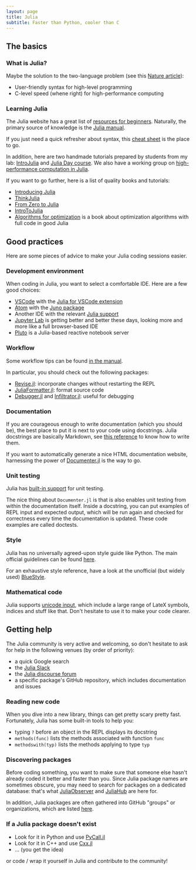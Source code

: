 ```yaml
---
layout: page
title: Julia
subtitle: Faster than Python, cooler than C
---
```


## The basics

### What is Julia?

Maybe the solution to the two-language problem (see this [Nature article](https://www.nature.com/articles/d41586-019-02310-3)):

- User-friendly syntax for high-level programming
- C-level speed (whene right) for high-performance computing

### Learning Julia

The Julia website has a great list of [resources for beginners](https://julialang.org/learning/). Naturally, the primary source of knowledge is the [Julia manual](https://docs.julialang.org/en/v1/).

If you just need a quick refresher about syntax, this [cheat sheet](https://juliadocs.github.io/Julia-Cheat-Sheet/) is the place to go.

In addition, here are two handmade tutorials prepared by students from my lab: [IntroJulia](https://github.com/gdalle/IntroJulia) and [Julia Day course](https://github.com/mfherbst/course_julia_day). We also have a working group on [high-performance computation in Julia](https://github.com/adrien-le-franc/JuliaHPC-Cermics).

If you want to go further, here is a list of quality books and tutorials:

- [Introducing Julia](https://en.wikibooks.org/wiki/Introducing_Julia)
- [ThinkJulia](https://benlauwens.github.io/ThinkJulia.jl/latest/book.html)
- [From Zero to Julia](https://techytok.com/from-zero-to-julia/)
- [IntroToJulia](https://ucidatascienceinitiative.github.io/IntroToJulia/)
- [Algorithms for optimization](https://mitpress.mit.edu/books/algorithms-optimization) is a book about optimization algorithms with full code in good Julia

## Good practices

Here are some pieces of advice to make your Julia coding sessions easier.

### Development environment

When coding in Julia, you want to select a comfortable IDE. Here are a few good choices:

- [VSCode](https://code.visualstudio.com/) with the [Julia for VSCode extension](https://www.julia-vscode.org/)
- [Atom](https://atom.io/) with the [Juno package](https://junolab.org/)
- Another IDE with the relevant [Julia support](https://github.com/JuliaEditorSupport)
- [Jupyter Lab](http://jupyterlab.io) is getting better and better these days, looking more and more like a full browser-based IDE
- [Pluto](https://github.com/fonsp/Pluto.jl) is a Julia-based reactive notebook server

### Workflow

Some workflow tips can be found [in the manual](https://docs.julialang.org/en/v1/manual/workflow-tips/).

In particular, you should check out the following packages:

- [Revise.jl](https://github.com/timholy/Revise.jl): incorporate changes without restarting the REPL
- [JuliaFormatter.jl](https://github.com/domluna/JuliaFormatter.jl): format source code
- [Debugger.jl](https://github.com/JuliaDebug/Debugger.jl) and [Infiltrator.jl](https://github.com/JuliaDebug/Infiltrator.jl): useful for debugging

### Documentation

If you are courageous enough to write documentation (which you should be), the best place to put it is next to your code using docstrings. Julia docstrings are basically Markdown, see [this reference](https://docs.julialang.org/en/v1/manual/documentation/) to know how to write them.

If you want to automatically generate a nice HTML documentation website, harnessing the power of
[Documenter.jl](https://github.com/JuliaDocs/Documenter.jl) is the way to go.

### Unit testing

Julia has [built-in support](https://docs.julialang.org/en/v1/stdlib/Test/) for unit testing.

The nice thing about `Documenter.jl` is that is also enables unit testing from within the documentation itself. Inside a docstring, you can put examples of REPL input and expected output, which will be run again and checked for correctness every time the documentation is updated. These code examples are called doctests.

### Style

Julia has no universally agreed-upon style guide like Python. The main official guidelines can be found [here](https://docs.julialang.org/en/v1/manual/style-guide/).

For an exhaustive style reference, have a look at the unofficial (but widely used) [BlueStyle](https://github.com/invenia/BlueStyle).

### Mathematical code

Julia supports [unicode input](https://docs.julialang.org/en/v1/manual/unicode-input/), which include a large range of LateX symbols, indices and stuff like that. Don't hesitate to use it to make your code clearer.

## Getting help

The Julia community is very active and welcoming, so don't hesitate to ask for help in the following venues (by order of priority):

- a quick Google search
- the [Julia Slack](https://julialang.org/slack/)
- the [Julia discourse forum](https://discourse.julialang.org/)
- a specific package's GitHub repository, which includes documentation and issues

### Reading new code

When you dive into a new library, things can get pretty scary pretty fast. Fortunately, Julia has some built-in tools to help you:

- typing `?` before an object in the REPL displays its docstring
- `methods(func)` lists the methods associated with function `func`
- `methodswith(typ)` lists the methods applying to type `typ`

### Discovering packages

Before coding something, you want to make sure that someone else hasn't already coded it better and faster than you. Since Julia package names are sometimes obscure, you may need to search for packages on a dedicated database: that's what [JuliaObserver](https://juliaobserver.com/) and [JuliaHub](https://juliahub.com/ui/Home) are here for.

In addition, Julia packages are often gathered into GitHub "groups" or organizations, which are listed [here](https://julialang.org/community/organizations/).

### If a Julia package doesn't exist

- Look for it in Python and use [PyCall.jl](https://github.com/JuliaPy/PyCall.jl)
- Look for it in C++ and use [Cxx.jl](https://github.com/JuliaInterop/Cxx.jl)
- ... (you get the idea)

or code / wrap it yourself in Julia and contribute to the community!
